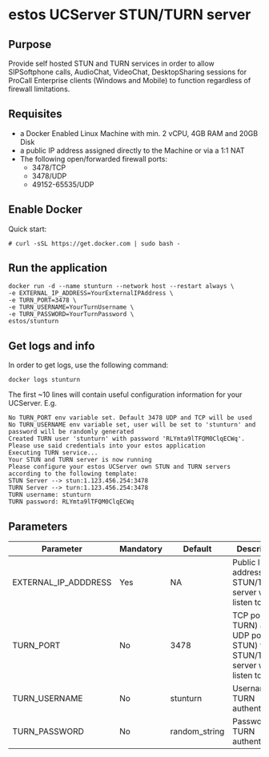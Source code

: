 # estos UCServer STUN/TURN server

## Purpose
Provide self hosted STUN and TURN services in order to allow SIPSoftphone calls, AudioChat, VideoChat, DesktopSharing sessions for ProCall Enterprise clients (Windows and Mobile) to function regardless of firewall limitations.

## Requisites

- a Docker Enabled Linux Machine with min. 2 vCPU, 4GB RAM and 20GB Disk
- a public IP address assigned directly to the Machine or via a 1:1 NAT
- The following open/forwarded firewall ports:
    - 3478/TCP
    - 3478/UDP
    - 49152-65535/UDP


## Enable Docker
Quick start:
```
# curl -sSL https://get.docker.com | sudo bash -
```

## Run the application
```
docker run -d --name stunturn --network host --restart always \
-e EXTERNAL_IP_ADDRESS=YourExternalIPAddress \ 
-e TURN_PORT=3478 \
-e TURN_USERNAME=YourTurnUsername \
-e TURN_PASSWORD=YourTurnPassword \
estos/stunturn

```

## Get logs and info
In order to get logs, use the following command:
```
docker logs stunturn
```

The first ~10 lines will contain useful configuration information for your UCServer. E.g.
```
No TURN_PORT env variable set. Default 3478 UDP and TCP will be used
No TURN_USERNAME env variable set, user will be set to 'stunturn' and password will be randomly generated
Created TURN user 'stunturn' with password 'RLYmta9lTFQM0ClqECWq'. Please use said credentials into your estos application
Executing TURN service... 
Your STUN and TURN server is now running
Please configure your estos UCServer own STUN and TURN servers according to the following template: 
STUN Server --> stun:1.123.456.254:3478
TURN Server --> turn:1.123.456.254:3478
TURN username: stunturn
TURN password: RLYmta9lTFQM0ClqECWq
```

## Parameters

| Parameter | Mandatory | Default | Description |
|---|---|---|---|
| EXTERNAL_IP_ADDDRESS | Yes | NA | Public IP address the STUN/TURN server will listen to
| TURN_PORT | No | 3478 | TCP port (for TURN) and UDP port (for STUN) the STUN/TURN server will listen to
| TURN_USERNAME| No | stunturn | Username for TURN authentication
| TURN_PASSWORD | No| random_string | Password for TURN authentication